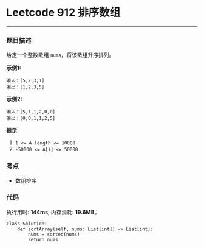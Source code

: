 # Leetcode 912 排序数组
***
### 题目描述
给定一个整数数组 `nums`，将该数组升序排列。


**示例1:**

	输入：[5,2,3,1]
	输出：[1,2,3,5]
	
**示例2:**

	输入：[5,1,1,2,0,0]
	输出：[0,0,1,1,2,5]
	
**提示:**  

1. `1 <= A.length <= 10000`
2. `-50000 <= A[i] <= 50000`


### 考点

* 数组排序


### 代码
执行用时: **144ms**, 内存消耗: **19.6MB**。


```
class Solution:
    def sortArray(self, nums: List[int]) -> List[int]:
        nums = sorted(nums)
        return nums         
```

### 